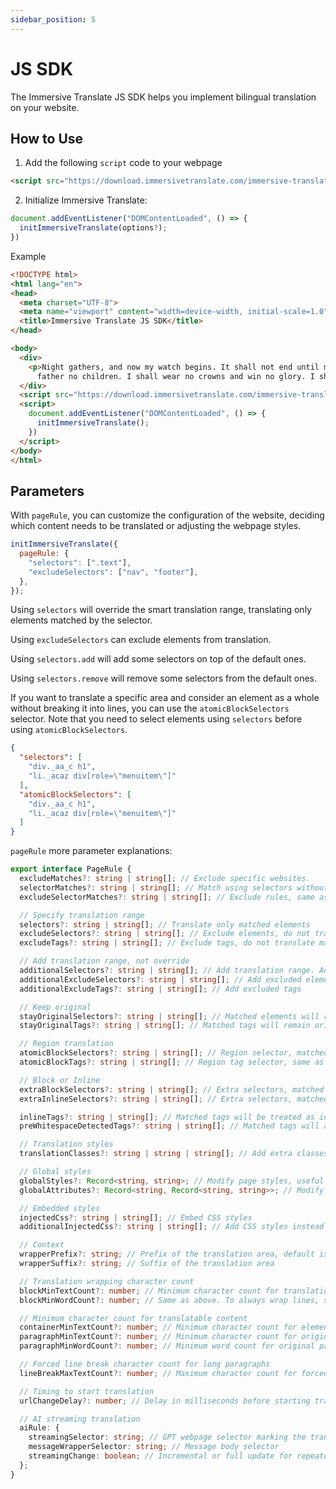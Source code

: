 ```yaml
---
sidebar_position: 5
---
```


# JS SDK

The Immersive Translate JS SDK helps you implement bilingual translation on your website.

## How to Use

1. Add the following `script` code to your webpage

```html
<script src="https://download.immersivetranslate.com/immersive-translate-sdk-latest.js"></script>
```

2. Initialize Immersive Translate:

```js
document.addEventListener("DOMContentLoaded", () => {
  initImmersiveTranslate(options?);
})
```

Example

```html
<!DOCTYPE html>
<html lang="en">
<head>
  <meta charset="UTF-8">
  <meta name="viewport" content="width=device-width, initial-scale=1.0">
  <title>Immersive Translate JS SDK</title>
</head>

<body>
  <div>
    <p>Night gathers, and now my watch begins. It shall not end until my death. I shall take no wife, hold no lands,
      father no children. I shall wear no crowns and win no glory. I shall live and die at my post.</p>
  </div>
  <script src="https://download.immersivetranslate.com/immersive-translate-sdk-latest.js"></script>
  <script>
    document.addEventListener("DOMContentLoaded", () => {
      initImmersiveTranslate();
    })
  </script>
</body>
</html>
```

## Parameters

With `pageRule`, you can customize the configuration of the website, deciding which content needs to be translated or adjusting the webpage styles.

```js
initImmersiveTranslate({
  pageRule: {
    "selectors": [".text"],
    "excludeSelectors": ["nav", "footer"],
  },
});
```

Using `selectors` will override the smart translation range, translating only elements matched by the selector.

Using `excludeSelectors` can exclude elements from translation.

Using `selectors.add` will add some selectors on top of the default ones.

Using `selectors.remove` will remove some selectors from the default ones.

If you want to translate a specific area and consider an element as a whole without breaking it into lines, you can use the `atomicBlockSelectors` selector. Note that you need to select elements using `selectors` before using `atomicBlockSelectors`.

```json
{
  "selectors": [
    "div._aa_c h1",
    "li._acaz div[role=\"menuitem\"]"
  ],
  "atomicBlockSelectors": [
    "div._aa_c h1",
    "li._acaz div[role=\"menuitem\"]"
  ]
}
```

`pageRule` more parameter explanations:

```typescript
export interface PageRule {
  excludeMatches?: string | string[]; // Exclude specific websites.
  selectorMatches?: string | string[]; // Match using selectors without specifying all URLs
  excludeSelectorMatches?: string | string[]; // Exclude rules, same as above.

  // Specify translation range
  selectors?: string | string[]; // Translate only matched elements
  excludeSelectors?: string | string[]; // Exclude elements, do not translate matched elements
  excludeTags?: string | string[]; // Exclude tags, do not translate matched tags

  // Add translation range, not override
  additionalSelectors?: string | string[]; // Add translation range. Add translation positions in smart translation areas.
  additionalExcludeSelectors?: string | string[]; // Add excluded elements to prevent smart translation in specific positions.
  additionalExcludeTags?: string | string[]; // Add excluded tags

  // Keep original
  stayOriginalSelectors?: string | string[]; // Matched elements will remain original. Commonly used for tags on forum websites.
  stayOriginalTags?: string | string[]; // Matched tags will remain original, such as `code`

  // Region translation
  atomicBlockSelectors?: string | string[]; // Region selector, matched elements will be considered as a whole, not translated in segments
  atomicBlockTags?: string | string[]; // Region tag selector, same as above

  // Block or Inline
  extraBlockSelectors?: string | string[]; // Extra selectors, matched elements will be treated as block elements, occupying one line.
  extraInlineSelectors?: string | string[]; // Extra selectors, matched elements will be treated as inline elements.

  inlineTags?: string | string[]; // Matched tags will be treated as inline elements
  preWhitespaceDetectedTags?: string | string[]; // Matched tags will automatically wrap lines

  // Translation styles
  translationClasses?: string | string | string[]; // Add extra classes to the translation

  // Global styles
  globalStyles?: Record<string, string>; // Modify page styles, useful when translations cause page disorder.
  globalAttributes?: Record<string, Record<string, string>>; // Modify attributes of page elements

  // Embedded styles
  injectedCss?: string | string[]; // Embed CSS styles
  additionalInjectedCss?: string | string[]; // Add CSS styles instead of directly overriding.

  // Context
  wrapperPrefix?: string; // Prefix of the translation area, default is smart, decides whether to wrap lines based on the number of characters.
  wrapperSuffix?: string; // Suffix of the translation area

  // Translation wrapping character count
  blockMinTextCount?: number; // Minimum character count for translation as a block, otherwise, the translation will be an inline element.
  blockMinWordCount?: number; // Same as above. To always wrap lines, set both to 0.

  // Minimum character count for translatable content
  containerMinTextCount?: number; // Minimum character count for elements to be translated during smart recognition, default is 18
  paragraphMinTextCount?: number; // Minimum character count for original paragraph, content greater than the number will be translated
  paragraphMinWordCount?: number; // Minimum word count for original paragraph

  // Forced line break character count for long paragraphs
  lineBreakMaxTextCount?: number; // Maximum character count for forced line break when translating long paragraphs.

  // Timing to start translation
  urlChangeDelay?: number; // Delay in milliseconds before starting translation after entering the page. Default is 250ms to wait for webpage initialization.

  // AI streaming translation
  aiRule: {
    streamingSelector: string; // GPT webpage selector marking the translating element
    messageWrapperSelector: string; // Message body selector
    streamingChange: boolean; // Incremental or full update for repeated messages in GPT-like webpages. GPT is incremental
  };
}
```